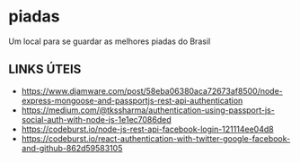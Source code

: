 # piadas
Um local para se guardar as melhores piadas do Brasil

## LINKS ÚTEIS

- https://www.djamware.com/post/58eba06380aca72673af8500/node-express-mongoose-and-passportjs-rest-api-authentication
- https://medium.com/@tkssharma/authentication-using-passport-js-social-auth-with-node-js-1e1ec7086ded
- https://codeburst.io/node-js-rest-api-facebook-login-121114ee04d8
- https://codeburst.io/react-authentication-with-twitter-google-facebook-and-github-862d59583105
  